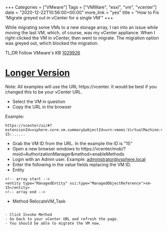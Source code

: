 +++
Categories = ["VMware"]
Tags = ["VMWare", "esxi", "vm", "vcenter"]
date = "2020-12-22T10:56:00+00:00"
more_link = "yes"
title = "How to Fix 'Migrate greyed out in vCenter for a single VM'"
+++

While migrating some VMs to a new storage array, I ran into an issue while moving the last VM, which, of course, was my vCenter appliance. When I right-clicked the VM in vCenter, then went to migrate. The migration option was greyed out, which blocked the migration.

TL;DR
Follow VMware's KB [1029926](https://kb.vmware.com/s/article/1029926)

<!--more-->
# [Longer Version](#long-version)

Note: All examples will use the URL https://vcenter. It would be best if you changed this to be your vCenter URL.

- Select the VM in question
- Copy the URL in the browser

Example:
```
https://vcenter/ui/#?extensionId=vsphere.core.vm.summary&objectId=urn:vmomi:VirtualMachine:vm-15:......
```

- Grab the VM ID from the URL. In the example the ID is "15"
- Open a new browser windows to https://vcenter/mob/?moid=AuthorizationManager&method=enableMethods
- Login with an Admin user. Example: administrator@vsphere.local
- Enter the following in the value fields replacing the VM ID.
- Entity
```
<!-- array start -->
<entity type="ManagedEntity" xsi:type="ManagedObjectReference">vm-15</entity>
<!-- array end -->
```

- Method
<method>RelocateVM_Task</method>
```

- Click Invoke Method
- Go back to your vCenter URL and refresh the page.
- You should be able to migrate the VM now.
